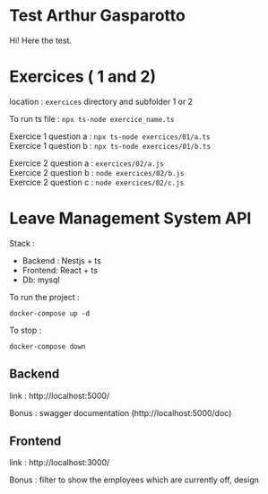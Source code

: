 # Test Arthur Gasparotto

Hi! Here the test.

# Exercices ( 1 and 2)

location : `exercices` directory and subfolder 1 or 2

To run ts file : `npx ts-node exercice_name.ts`

Exercice 1 question a : `npx ts-node exercices/01/a.ts`<br />
Exercice 1 question b : `npx ts-node exercices/01/b.ts`<br />

Exercice 2 question a : `exercices/02/a.js`<br />
Exercice 2 question b : `node exercices/02/b.js`<br />
Exercice 2 question c : `node exercices/02/c.js`

# Leave Management System API

Stack :

- Backend : Nestjs + ts
- Frontend: React + ts
- Db: mysql

To run the project :

`docker-compose up -d`

To stop :

`docker-compose down`

## Backend

link : http://localhost:5000/

Bonus : swagger documentation (http://localhost:5000/doc)

## Frontend

link : http://localhost:3000/

Bonus : filter to show the employees which are currently off, design
